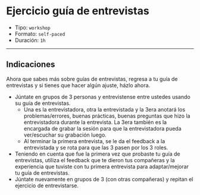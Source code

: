 # Ejercicio guía de entrevistas

- Tipo: `workshop`
- Formato: `self-paced`
- Duración: `1h`

***

## Indicaciones

Ahora que sabes más sobre guías de entrevistas, regresa a tu guía de entrevistas
y si tienes que hacer algún ajuste, házlo ahora.

- Júntate en grupos de 3 personas y entrevistense entre ustedes usando su guía
  de entrevistas.
  * Una es la entrevistadora, otra la entrevistada y la 3era anotará los
    problemas/errores, buenas prácticas, buenas preguntas que hizo la
    entrevistadora durante la entrevista. La 3era también es la encargada de
    grabar la sesión para que la entrevistadora pueda ver/escuchar su grabación
    luego.
  * Al terminar la primera entrevista, se le da el feedback a la entrevistada
    y se rota para que las 3 pasen por los 3 roles.
- Teniendo en cuenta que fue la primera vez que probaste tu guía de entrevistas,
  utiliza el feedback que te dieron tus compañeras y la experiencia que tuviste
  con tu primera entrevista para adaptar/mejorar tu guía de entrevistas.
- Júntate nuevamente en grupos de 3 (con otras compañeras) y repitan el
  ejercicio de entrevistarse.
  